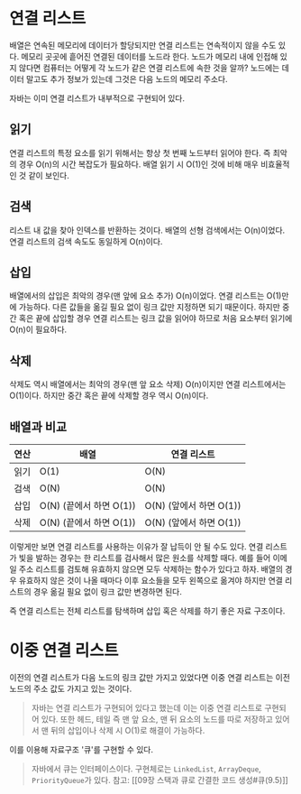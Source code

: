 # 연결 리스트

배열은 연속된 메모리에 데이터가 할당되지만 연결 리스트는 연속적이지 않을 수도 있다.
메모리 곳곳에 흩어진 연결된 데이터를 노드라 한다. 노드가 메모리 내에 인접해 있지 않다면 컴퓨터는 어떻게 각 노드가 같은 연결 리스트에 속한 것을 알까?
노드에는 데이터 말고도 추가 정보가 있는데 그것은 다음 노드의 메모리 주소다.

자바는 이미 연결 리스트가 내부적으로 구현되어 있다.

## 읽기

연결 리스트의 특정 요소를 읽기 위해서는 항상 첫 번째 노드부터 읽어야 한다. 즉 최악의 경우 O(n)의 시간 복잡도가 필요하다. 배열 읽기 시 O(1)인 것에 비해 매우 비효율적인 것 같이 보인다.

## 검색

리스트 내 값을 찾아 인덱스를 반환하는 것이다. 배열의 선형 검색에서는 O(n)이었다.
연결 리스트의 검색 속도도 동일하게 O(n)이다.

## 삽입

배열에서의 삽입은 최악의 경우(맨 앞에 요소 추가) O(n)이었다.
연결 리스트는 O(1)만에 가능하다. 다른 값들을 옮길 필요 없이 링크 값만 지정하면 되기 때문이다.
하지만 중간 혹은 끝에 삽입할 경우 연결 리스트는 링크 값을 읽어야 하므로 처음 요소부터 읽기에 O(n)이 필요하다.

## 삭제

삭제도 역시 배열에서는 최악의 경우(맨 앞 요소 삭제) O(n)이지만 연결 리스트에서는 O(1)이다.
하지만 중간 혹은 끝에 삭제할 경우 역시 O(n)이다.

## 배열과 비교

| 연산  | 배열                 | 연결 리스트             |
| --- | ------------------ | ------------------ |
| 읽기  | O(1)               | O(N)               |
| 검색  | O(N)               | O(N)               |
| 삽입  | O(N) (끝에서 하면 O(1)) | O(N) (앞에서 하면 O(1)) |
| 삭제  | O(N) (끝에서 하면 O(1)) | O(N) (앞에서 하면 O(1)) |

이렇게만 보면 연결 리스트를 사용하는 이유가 잘 납득이 안 될 수도 있다.
연결 리스트가 빛을 발하는 경우는 한 리스트를 검사해서 많은 원소를 삭제할 때다. 예를 들어 이메일 주소 리스트를 검토해 유효하지 않으면 모두 삭제하는 함수가 있다고 하자.
배열의 경우 유효하지 않은 것이 나올 때마다 이후 요소들을 모두 왼쪽으로 옮겨야 하지만 연결 리스트의 경우 옮길 필요 없이 링크 값만 변경하면 된다.

즉 연결 리스트는 전체 리스트를 탐색하며 삽입 혹은 삭제를 하기 좋은 자료 구조이다.

# 이중 연결 리스트

이전의 연결 리스트가 다음 노드의 링크 값만 가지고 있었다면 이중 연결 리스트는 이전 노드의 주소 값도 가지고 있는 것이다.

> 자바는 연결 리스트가 구현되어 있다고 했는데 이는 이중 연결 리스트로 구현되어 있다.
> 또한 헤드, 테일 즉 맨 앞 요소, 맨 뒤 요소의 노드를 따로 저장하고 있어서 맨 뒤의 삽입이나 삭제 시 O(1)로 해결이 가능하다.

이를 이용해 자료구조 '큐'를 구현할 수 있다.

> 자바에서 큐는 인터페이스이다. 구현체로는 `LinkedList`, `ArrayDeque`, `PriorityQueue`가 있다.
> 참고: [[09장 스택과 큐로 간결한 코드 생성#큐(9.5)]]
